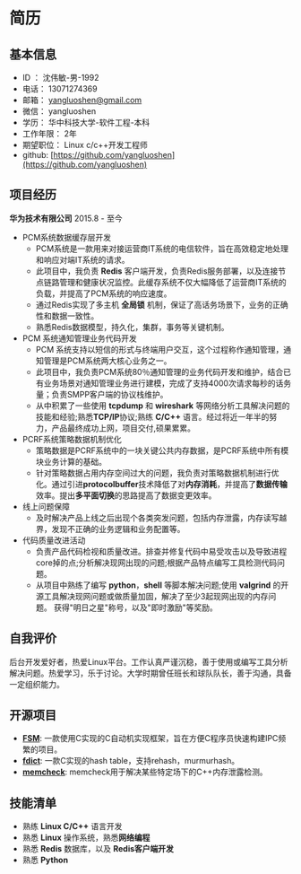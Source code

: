# 简历

## 基本信息

* ID ： 沈伟敏-男-1992
* 电话： 13071274369
* 邮箱： yangluoshen@gmail.com
* 微信： yangluoshen
* 学历： 华中科技大学-软件工程-本科
* 工作年限： 2年
* 期望职位： Linux c/c++开发工程师
* github: [https://github.com/yangluoshen](https://github.com/yangluoshen)


## 项目经历

**华为技术有限公司** 2015.8 - 至今

* PCM系统数据缓存层开发
  * PCM系统是一款用来对接运营商IT系统的电信软件，旨在高效稳定地处理和响应对端IT系统的请求。
  * 此项目中，我负责 **Redis** 客户端开发，负责Redis服务部署，以及连接节点链路管理和健康状况监控。此缓存系统不仅大幅降低了运营商IT系统的负载，并提高了PCM系统的响应速度。
  * 通过Redis实现了多主机 **全局锁** 机制，保证了高话务场景下，业务的正确性和数据一致性。
  * 熟悉Redis数据模型，持久化，集群，事务等关键机制。
* PCM 系统通知管理业务代码开发
  * PCM 系统支持以短信的形式与终端用户交互，这个过程称作通知管理，通知管理是PCM系统两大核心业务之一。
  * 此项目中，我负责PCM系统80％通知管理的业务代码开发和维护，结合已有业务场景对通知管理业务进行建模，完成了支持4000次请求每秒的话务量；负责SMPP客户端的协议栈维护。
  * 从中积累了一些使用 **tcpdump** 和 **wireshark** 等网络分析工具解决问题的技能和经验;熟悉**TCP/IP**协议;熟练 **C/C++** 语言。经过将近一年半的努力，产品最终成功上网，项目交付,硕果累累。
* PCRF系统策略数据机制优化
  * 策略数据是PCRF系统中的一块关键公共内存数据，是PCRF系统中所有模块业务计算的基础。
  * 针对策略数据占用内存空间过大的问题，我负责对策略数据机制进行优化。通过引进**protocolbuffer**技术降低了对**内存消耗**，并提高了**数据传输**效率。提出**多平面切换**的思路提高了数据变更效率。
* 线上问题保障
  * 及时解决产品上线之后出现个各类突发问题，包括内存泄露，内存读写越界，发现不正确的业务逻辑和业务配置等。
* 代码质量改进活动
  * 负责产品代码检视和质量改进。排查并修复代码中易受攻击以及导致进程core掉的点;分析解决现网出现的问题;根据产品特点编写工具检测代码问题。
  * 从项目中熟练了编写 **python**，**shell** 等脚本解决问题;使用 **valgrind** 的开源工具解决现网问题或做质量加固，解决了至少3起现网出现的内存问题。
         获得"明日之星"称号，以及"即时激励"等奖励。


## 自我评价

后台开发爱好者，热爱Linux平台。工作认真严谨沉稳，善于使用或编写工具分析解决问题。热爱学习，乐于讨论。大学时期曾任班长和球队队长，善于沟通，具备一定组织能力。


## 开源项目

* [**FSM**](https://github.com/yangluoshen/FSM): 一款使用C实现的C自动机实现框架，旨在方便C程序员快速构建IPC频繁的项目。
* [**fdict**](https://github.com/yangluoshen/fdict): 一款C实现的hash table，支持rehash，murmurhash。
* [**memcheck**](https://github.com/yangluoshen/memcheck): memcheck用于解决某些特定场下的C++内存泄露检测。

## 技能清单

* 熟练 **Linux C/C++** 语言开发
* 熟悉 **Linux** 操作系统，熟悉**网络编程**
* 熟悉 **Redis** 数据库，以及 **Redis客户端开发**
* 熟悉 **Python**

